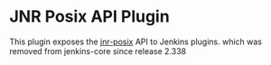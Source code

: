 # JNR Posix API Plugin

This plugin exposes the [jnr-posix](http://github.com/jnr/jnr-posix) API to Jenkins plugins.
which was removed from jenkins-core since release 2.338
